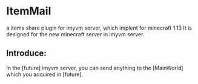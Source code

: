 # ItemMail
a items share plugin for imyvm server, which implent for minecraft 1.13
It is designed for the new minecraft server in imyvm server.
## Introduce:
In the [future] imyvm server, you can send anything to the [MainWorld] which you acquired in [future]. 
